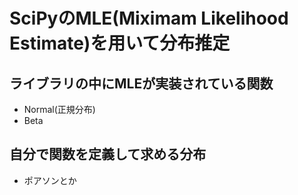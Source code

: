 # SciPyのMLE(Miximam Likelihood Estimate)を用いて分布推定

## ライブラリの中にMLEが実装されている関数
- Normal(正規分布)
- Beta

## 自分で関数を定義して求める分布
- ポアソンとか


